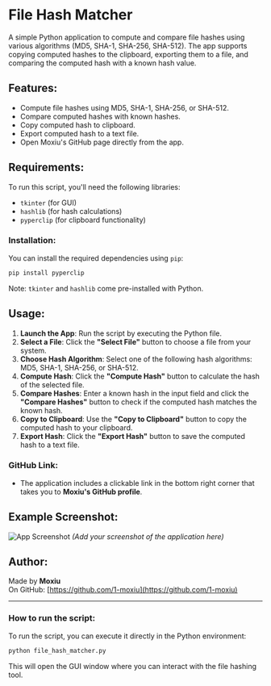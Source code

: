 
# File Hash Matcher

A simple Python application to compute and compare file hashes using various algorithms (MD5, SHA-1, SHA-256, SHA-512). The app supports copying computed hashes to the clipboard, exporting them to a file, and comparing the computed hash with a known hash value.

## Features:
- Compute file hashes using MD5, SHA-1, SHA-256, or SHA-512.
- Compare computed hashes with known hashes.
- Copy computed hash to clipboard.
- Export computed hash to a text file.
- Open Moxiu's GitHub page directly from the app.

## Requirements:
To run this script, you'll need the following libraries:
- `tkinter` (for GUI)
- `hashlib` (for hash calculations)
- `pyperclip` (for clipboard functionality)

### Installation:

You can install the required dependencies using `pip`:

```bash
pip install pyperclip
```

Note: `tkinter` and `hashlib` come pre-installed with Python.

## Usage:

1. **Launch the App**: Run the script by executing the Python file.
2. **Select a File**: Click the **"Select File"** button to choose a file from your system.
3. **Choose Hash Algorithm**: Select one of the following hash algorithms: MD5, SHA-1, SHA-256, or SHA-512.
4. **Compute Hash**: Click the **"Compute Hash"** button to calculate the hash of the selected file.
5. **Compare Hashes**: Enter a known hash in the input field and click the **"Compare Hashes"** button to check if the computed hash matches the known hash.
6. **Copy to Clipboard**: Use the **"Copy to Clipboard"** button to copy the computed hash to your clipboard.
7. **Export Hash**: Click the **"Export Hash"** button to save the computed hash to a text file.

### GitHub Link:
- The application includes a clickable link in the bottom right corner that takes you to **Moxiu's GitHub profile**.

## Example Screenshot:

![App Screenshot](screenshot.png)  *(Add your screenshot of the application here)*

## Author:
Made by **Moxiu**  
On GitHub: [https://github.com/1-moxiu](https://github.com/1-moxiu)

---

### How to run the script:
To run the script, you can execute it directly in the Python environment:

```bash
python file_hash_matcher.py
```

This will open the GUI window where you can interact with the file hashing tool.
